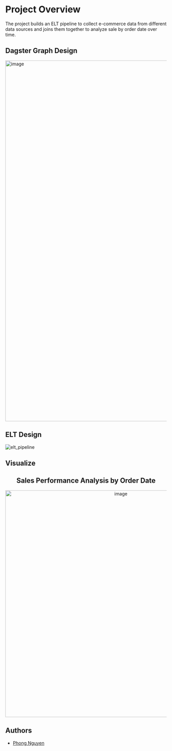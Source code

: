 # Project Overview
The project builds an ELT pipeline to collect e-commerce data from different data sources and joins them together to analyze sale by order date over time.
## Dagster Graph Design
<img width="1123" alt="image" src="https://github.com/shrestic/e_commerce_elt_pipeline/assets/60643737/0e92e666-5ff0-4365-8082-27f489a745c1">

## ELT Design

![elt_pipeline](https://github.com/shrestic/e_commerce_elt_pipeline/assets/60643737/1b0d85ba-1cb4-401b-b2c1-d19324ac0a63)

## Visualize
<h2 align="center">Sales Performance Analysis by Order Date</h2>
<p align="center">
<img width="706" alt="image" src="https://github.com/shrestic/e_commerce_elt_pipeline/assets/60643737/1739e325-b985-4b60-a1ca-bcc223ae0bcb">
</p>





## Authors
- [Phong Nguyen](https://github.com/shrestic)

